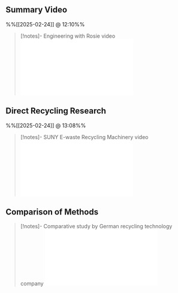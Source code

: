 
## Summary Video
%%[[2025-02-24]] @ 12:10%%

> [!notes]- Engineering with Rosie video
> ![@engineeringwithrosie2024-HowDoesLithiumIon](@engineeringwithrosie2024-HowDoesLithiumIon.md)

## Direct Recycling Research
%%[[2025-02-24]] @ 13:08%%

> [!notes]- SUNY E-waste Recycling Machinery video
> ![@e-wasterecyclingmachinery2023-18650LiionBatteries](@e-wasterecyclingmachinery2023-18650LiionBatteries.md)

## Comparison of Methods

> [!notes]- Comparative study by German recycling technology company
> ![@sojkaR-ComparativeStudyLiion](@sojkaR-ComparativeStudyLiion.md)

